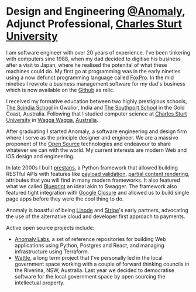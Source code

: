 # Design and Engineering [@Anomaly](https://github.com/anomaly), Adjunct Professional, [Charles Sturt University](https://www.csu.edu.au)

I am software engineer with over 20 years of experience. I've been tinkering with computers sine 1988, when my dad decided to digitise his business after a visit to Japan, where he realised the potenital of what these machines could do. My first go at programming was in the early nineties using a now defunct programming language called [FoxPro](https://en.wikipedia.org/wiki/FoxPro). In the mid nineties I rewrote a business management software for my dad's business which is now available on the [Github](https://github.com/devraj/zoom) as relic.

I received my formative education between two highly prestigious schools, [The Scindia School](https://en.wikipedia.org/wiki/Scindia_School) in Gwalior, India and [The Southport School](https://en.wikipedia.org/wiki/Southport_School) in the Gold Coast, Australia.
Following that I studied computer science at [Charles Sturt University](https://www.csu.edu.au) in [Wagga Wagga](https://en.wikipedia.org/wiki/Wagga_Wagga), [Australia](https://en.wikipedia.org/wiki/Australia).

After graduating I started Anomaly, a software engineering and design firm where I serve as the principle designer and engineer. We are a massive proponent of the [Open Source](https://en.wikipedia.org/wiki/Open_source) technologies and endeavour to share whatever we can with the world. My current interests are modern Web and iOS design and engineering.

In late 2000s I built [prestans](https://github.com/anomaly/prestans), a Python framework that allowed building RESTful APIs with features like [payload validation](https://prestans.readthedocs.io/en/latest/validation.html), [partial content rendering](https://prestans.readthedocs.io/en/latest/handlers.html#minifying-content), attributes that you will find in many modern frameworks. It also featured what we called [Blueprint](https://github.com/anomaly/prestans/issues/92) an ideal akin to Swagger. The framework also featured tight integration with [Google Closure](https://developers.google.com/closure) and allowed us to build single page apps before they were the cool thing to do.

Anomaly is boastful of being [Linode](https://www.anomaly.ltd/capabilities/linode/) and [Stripe](https://www.anomaly.ltd/capabilities/stripe/)'s early partners, advocating the use of the alternative cloud and developer first approach to payments.

Active open source projects include:
- [Anomaly Labs](https://github.com/anomaly), a set of reference repositories for building Web applications using Python, Postgres and React, and managing infrastructure using Terraform.
- [Wattle](https://github.com/wattlehq), a long term project that I've personally led in the local government space working with a couple of forward thinking councils in the Riverina, NSW, Australia. Last year we decided to democratise software for the local government space by open sourcing the intellectual property.
